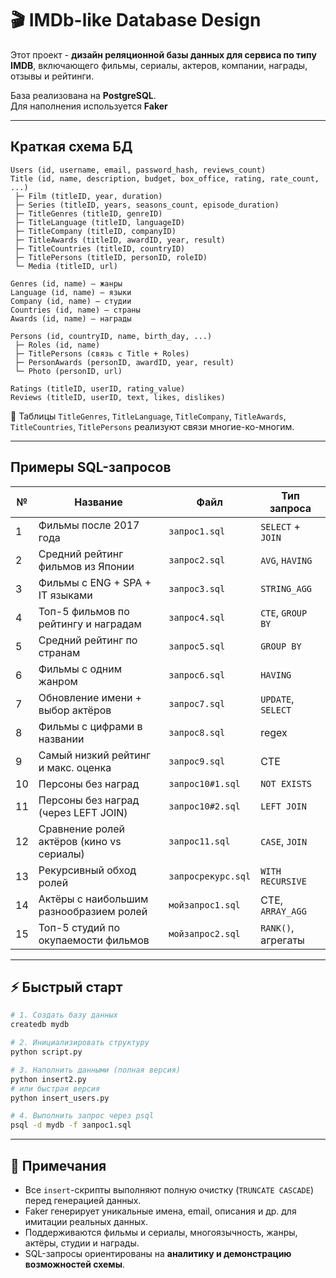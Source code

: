 # 🎬 IMDb-like Database Design

Этот проект - **дизайн реляционной базы данных для сервиса по типу IMDB**, включающего фильмы, сериалы, актеров, компании, награды, отзывы и рейтинги.  

База реализована на **PostgreSQL**.  
Для наполнения используется **Faker**

---

## Краткая схема БД

```text
Users (id, username, email, password_hash, reviews_count)
Title (id, name, description, budget, box_office, rating, rate_count, ...)
 ├─ Film (titleID, year, duration)
 ├─ Series (titleID, years, seasons_count, episode_duration)
 ├─ TitleGenres (titleID, genreID)
 ├─ TitleLanguage (titleID, languageID)
 ├─ TitleCompany (titleID, companyID)
 ├─ TitleAwards (titleID, awardID, year, result)
 ├─ TitleCountries (titleID, countryID)
 ├─ TitlePersons (titleID, personID, roleID)
 └─ Media (titleID, url)

Genres (id, name) — жанры  
Language (id, name) — языки  
Company (id, name) — студии  
Countries (id, name) — страны  
Awards (id, name) — награды

Persons (id, countryID, name, birth_day, ...)  
 ├─ Roles (id, name)
 ├─ TitlePersons (связь с Title + Roles)
 ├─ PersonAwards (personID, awardID, year, result)
 └─ Photo (personID, url)

Ratings (titleID, userID, rating_value)  
Reviews (titleID, userID, text, likes, dislikes)
```

📌 Таблицы `TitleGenres`, `TitleLanguage`, `TitleCompany`, `TitleAwards`, `TitleCountries`, `TitlePersons` реализуют связи многие-ко-многим.

---

## Примеры SQL-запросов

| №  | Название                                        | Файл                    | Тип запроса          |
|----|-------------------------------------------------|--------------------------|-----------------------|
| 1  | Фильмы после 2017 года                          | `запрос1.sql`            | `SELECT` + `JOIN` |
| 2  | Средний рейтинг фильмов из Японии               | `запрос2.sql`            | `AVG`, `HAVING` |
| 3  | Фильмы с ENG + SPA + IT языками                 | `запрос3.sql`            | `STRING_AGG` |
| 4  | Топ-5 фильмов по рейтингу и наградам           | `запрос4.sql`            | `CTE`, `GROUP BY` |
| 5  | Средний рейтинг по странам                     | `запрос5.sql`            | `GROUP BY` |
| 6  | Фильмы с одним жанром                          | `запрос6.sql`            | `HAVING` |
| 7  | Обновление имени + выбор актёров               | `запрос7.sql`            | `UPDATE`, `SELECT` |
| 8  | Фильмы с цифрами в названии                    | `запрос8.sql`            | regex |
| 9  | Самый низкий рейтинг и макс. оценка            | `запрос9.sql`            | CTE |
| 10 | Персоны без наград                             | `запрос10#1.sql`         | `NOT EXISTS` |
| 11 | Персоны без наград (через LEFT JOIN)           | `запрос10#2.sql`         | `LEFT JOIN` |
| 12 | Сравнение ролей актёров (кино vs сериалы)     | `запрос11.sql`           | `CASE`, `JOIN` |
| 13 | Рекурсивный обход ролей                        | `запросрекурс.sql`       | `WITH RECURSIVE` |
| 14 | Актёры с наибольшим разнообразием ролей       | `мойзапрос1.sql`        | CTE, `ARRAY_AGG` |
| 15 | Топ-5 студий по окупаемости фильмов           | `мойзапрос2.sql`        | `RANK()`, агрегаты |

---

## ⚡ Быстрый старт

```bash
# 1. Создать базу данных
createdb mydb

# 2. Инициализировать структуру
python script.py

# 3. Наполнить данными (полная версия)
python insert2.py
# или быстрая версия
python insert_users.py

# 4. Выполнить запрос через psql
psql -d mydb -f запрос1.sql
```

---

## 📝 Примечания

- Все `insert`-скрипты выполняют полную очистку (`TRUNCATE CASCADE`) перед генерацией данных.  
- Faker генерирует уникальные имена, email, описания и др. для имитации реальных данных.  
- Поддерживаются фильмы и сериалы, многоязычность, жанры, актёры, студии и награды.  
- SQL-запросы ориентированы на **аналитику и демонстрацию возможностей схемы**.
